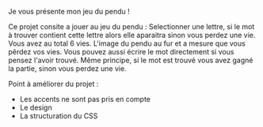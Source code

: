 Je vous présente mon jeu du pendu !

Ce projet consite a jouer au jeu du pendu :
Selectionner une lettre, si le mot à trouver contient cette lettre alors elle aparaitra sinon vous perdez une vie.
Vous avez au total 6 vies. L'image du pendu au fur et a mesure que vous pêrdez vos vies.
Vous pouvez aussi écrire le mot directement si vous pensez l'avoir trouvé. Même principe, si le mot est trouvé vous avez gagné la partie, sinon vous perdez une vie.

Point à améliorer du projet :
- Les accents ne sont pas pris en compte
- Le design
- La structuration du CSS
